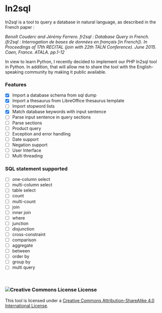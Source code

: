 # ln2sql

ln2sql is a tool to query a database in natural language, as described in the French paper :

<i> Benoît Couderc and Jérémy Ferrero. fr2sql : Database Query in French. (fr2sql : Interrogation de bases de données en français [in French]). In Proceedings of 17th RECITAL (join with 22th TALN Conference). June 2015. Caen, France. ATALA. pp.1-12</i>

In view to learn Python, I recently decided to implement our PHP ln2sql tool in Python. In addition, that will allow me to share the tool with the English-speaking community by making it public available.

### Features

- [X] Import a database schema from sql dump
- [X] Import a thesaurus from LibreOffice thesaurus template
- [ ] Import stopword lists
- [X] Match database keywords with input sentence
- [ ] Parse input sentence in query sections
- [ ] Parse sections
- [ ] Product query
- [ ] Exception and error handling
- [ ] Date support
- [ ] Negation support
- [ ] User Interface
- [ ] Multi threading

### SQL statement supported

- [ ] one-column select
- [ ] multi-column select
- [ ] table select
- [ ] count
- [ ] multi-count
- [ ] join
- [ ] inner join
- [ ] where
- [ ] junction
- [ ] disjunction
- [ ] cross-constraint
- [ ] comparison
- [ ] aggregate
- [ ] between
- [ ] order by
- [ ] group by
- [ ] multi query

<br/>

### <img alt="Creative Commons License" style="border-width:0" src="https://i.creativecommons.org/l/by-sa/4.0/88x31.png" /> License

This tool is licensed under a <a rel="license" href="http://creativecommons.org/licenses/by-sa/4.0/">Creative Commons Attribution-ShareAlike 4.0 International License</a>.
